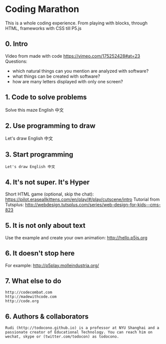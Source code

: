 # Coding Marathon
This is a whole coding experience. From playing with blocks, through HTML, frameworks with CSS till P5.js

## 0. Intro

Video from made with code https://vimeo.com/175252428#at=23
Questions:
- which natural things can you mention are analyzed with software?
- what things can be created with software?
- how are many letters displayed with only one screen? 

##  1. Code to solve problems
  Solve this maze English 中文

##  2. Use programming to draw
  Let's draw English 中文

##  3. Start programming
    Let's draw English 中文

##  4. It's not super. It's Hyper

Short HTML game (optional, skip the chat):
  https://pilot.eraseallkittens.com/en/play/#/play/cutscene/intro
Tutorial from Tutsplus:
    http://webdesign.tutsplus.com/series/web-design-for-kids--cms-823


## 5. It is not only about text
  Use the example and create your own animation:
  http://hello.p5js.org

## 6. It doesn't stop here
  For example: http://p5play.molleindustria.org/

## 7. What else to do
    http://codecombat.com
    http://madewithcode.com
    http://code.org

## 6. Authors & collaborators
    Rudi (http://todocono.github.io) is a professor at NYU Shanghai and a passionate creator of Educational Technology. You can reach him on wechat, skype or (twitter.com/todocon) as todocono.
